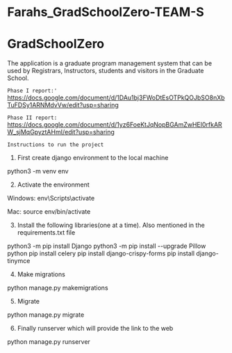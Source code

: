 # Farahs_GradSchoolZero-TEAM-S

# GradSchoolZero
The application is a graduate program management system that can be used by Registrars, Instructors, students and visitors in the Graduate School.

`Phase I report:'
`
https://docs.google.com/document/d/1DAu1bj3FWoDtEsOTPkQOJbSO8nXbTuFDSy1ARNMdvVw/edit?usp=sharing


`Phase II report:` https://docs.google.com/document/d/1yz6FoeKtJqNopBGAmZwHEI0rfkARW_sjMqGpyztAHmI/edit?usp=sharing

`Instructions to run the project`

1. First create django environment to the local machine

python3 -m venv env

2. Activate the environment

Windows: 
env\Scripts\activate

Mac: 
source env/bin/activate 

3. Install the following libraries(one at a time). Also mentioned in the requirements.txt file


python3 -m pip install Django
python3 -m pip install --upgrade Pillow
python pip install celery
pip install django-crispy-forms
pip install django-tinymce

4. Make migrations

python manage.py makemigrations

5. Migrate

python manage.py migrate

6. Finally runserver which will provide the link to the web

python manage.py runserver
